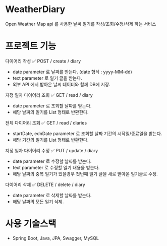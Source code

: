 # WeatherDiary
Open Weather Map api 를 사용한 날씨 일기를 작성/조회/수정/삭제 하는 서비스


# 프로젝트 기능
다이어리 작성
✅ POST / create / diary
- date parameter 로 날짜를 받는다. (date 형식 : yyyy-MM-dd)
- text parameter 로 일기 글을 받는다.
- 외부 API 에서 받아온 날씨 데이터와 함께 DB에 저장.

지정 일자 다이어리 조회
✅ GET / read / diary
- date parameter 로 조회할 날짜를 받는다.
- 해당 날짜의 일기를 List 형태로 반환한다.

전체 다이어리 조회
✅ GET / read / diaries
- startDate, ednDate parameter 로 조회할 날짜 기간의 시작일/종료일을 받는다.
- 해당 기간의 일기를 List 형태로 반환한다.

지정 일자 다이어리 수정
✅ PUT / update / diary
- date parameter 로 수정할 날짜를 받는다.
- text parameter 로 수정할 일기 내용을 받는다.
- 해당 날짜의 중복 일기가 있을경우 첫번째 일기 글을 새로 받아온 일기글로 수정.

다이어리 삭제
✅ DELETE / delete / diary
- date parameter 로 삭제할 날짜를 받는다.
- 해당 날짜의 모든 일기 삭제.


# 사용 기술스택
- Spring Boot, Java, JPA, Swagger, MySQL

